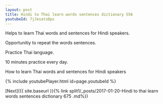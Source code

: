```yaml
---
layout: post
title: Hindi to Thai learn words sentences dictionary 556 
youtubeId: 7jJesatsDps
---
```

 
 
Helps to learn Thai words and sentences for Hindi speakers.

Opportunitiy to repeat the words sentences. 

Practice Thai language. 
 
10 minutes practice every day. 
 
How to learn Thai words and sentences for Hindi speakers 
 
{% include youtubePlayer.html id=page.youtubeId %}
 
 
[Next]({{ site.baseurl }}{% link  split1/_posts/2017-01-20-Hindi to thai learn words sentences dictionary 675 .md%})
 
